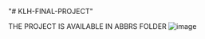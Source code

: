 "# KLH-FINAL-PROJECT" 

THE PROJECT IS AVAILABLE IN ABBRS FOLDER
![image](https://user-images.githubusercontent.com/76642126/156934828-2264cda9-b44b-4f56-a520-a86513d3c9b9.png)
